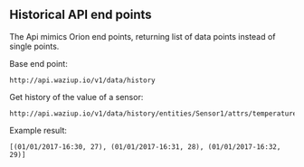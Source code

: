 
Historical API end points
-------------------------

The Api mimics Orion end points, returning list of data points instead of single points.

Base end point:
```
http://api.waziup.io/v1/data/history
```

Get history of the value of a sensor:
```
http://api.waziup.io/v1/data/history/entities/Sensor1/attrs/temperature/value
```
Example result:
```
[(01/01/2017-16:30, 27), (01/01/2017-16:31, 28), (01/01/2017-16:32, 29)]
```
